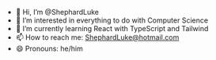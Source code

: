 - 👋 Hi, I’m @ShephardLuke
- 👀 I’m interested in everything to do with Computer Science
- 🌱 I’m currently learning React with TypeScript and Tailwind
- 📫 How to reach me: ShephardLuke@hotmail.com
- 😄 Pronouns: he/him
